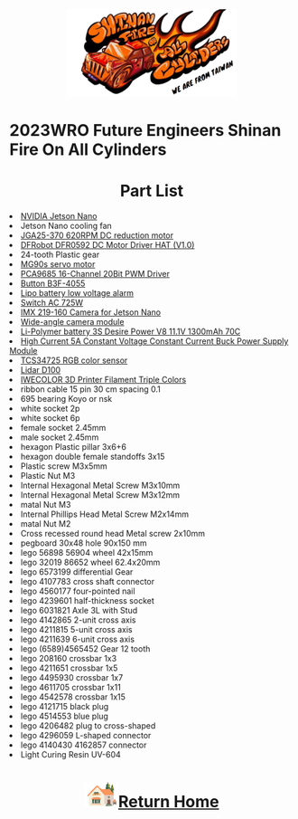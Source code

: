 <div align="center"><img src="../../other/img/logo.png" width="300" alt=" logo"></div>

2023WRO Future Engineers Shinan Fire On All Cylinders  
=====
# <div align="center">Part List </div>
<li><a href="https://developer.nvidia.com/embedded/jetson-nano-developer-kit">NVIDIA Jetson Nano</a></li>
<li>Jetson Nano cooling fan<br></li>
<li><a href="https://abra-electronics.com/electromechanical/motors/gear-motors/metal-gearmotors/jga25-370-series/jga25-370-24v-620rpm-jga25-370-geared-dc-motor-for-diy-projects-and-car-kits-24vdc.html">JGA25-370 620RPM DC reduction motor</a></li>  
<li><a href="https://www.mouser.tw/new/dfrobot/dfrobot-dc-motor-driver-hat/">DFRobot DFR0592 DC Motor Driver HAT (V1.0)</a></li>  
<li>24-tooth Plastic gear<br></li>
<li><a href="https://www.amazon.com/-/zh_TW/dp/B0BFQLNDPM">MG90s servo motor</a></li>  
<li><a href="https://www.az-delivery.de/en/products/pca9685-servotreiber">PCA9685 16-Channel 20Bit PWM Driver</a></li>  
<li><a href="https://www.amazon.ae/XLX-B3f-4055-Momentary-Tactile-Button/dp/B07NWDHH41">Button B3F-4055</a></li>  
<li><a href="https://www.amazon.in/Invento-Battery-Voltage-Indicator-Checker/dp/B072V44Q5Z">Lipo battery low voltage alarm</a></li>  
<li><a href="https://shopee.tw/%E6%90%96%E9%A0%AD%E9%96%8B%E9%97%9C-3A-250VAC-6A-125VAC-MTS-1%E9%80%A3%E5%8B%95%E9%96%8B%E9%97%9C-B5031-%E5%A4%A7%E6%B4%8B%E5%9C%8B%E9%9A%9B%E9%9B%BB%E5%AD%90-i.26482219.490434892">Switch AC 725W</a></li>    
<li><a href="https://www.waveshare.com/imx219-160-camera.htm">IMX 219-160 Camera for Jetson Nano</a></li>
<li><a href="https://www.makerfocus.com/products/raspberry-pi-camera-board-v2-wide-angle-supporting-video-record">Wide-angle camera module</a></li>  
<li><a href="https://shopee.tw/product/17393576/2036942264?gclid=Cj0KCQjw6KunBhDxARIsAKFUGs9xoiZB_LrSF3X4XfnN1sxM-tjzbX4T2Sw9XD0c0Rfc_tkPkczAbBcaApCXEALw_wcB">Li-Polymer battery 3S Desire Power V8 11.1V 1300mAh 70C</a></li>
<li><a href="https://www.amazon.com/NOYITO-DC-DC-Power-Supply-Module/dp/B07G456MS8">High Current 5A Constant Voltage Constant Current Buck Power Supply Module</a></li>  
<li><a href="https://www.amazon.com/-/zh_TW/TCS34725/dp/B0BBLXXJ4Q">TCS34725 RGB color sensor</a></li>
<li><a href="https://www.robotshop.com/products/ldrobot-d100-lidar-kit">Lidar D100</a></li>  
<li><a href="https://www.amazon.com/-/zh_TW/IWECOLOR-%E5%8D%B0%E8%A1%A8%E6%A9%9F%E7%B7%9A%E6%9D%90%E4%B8%89%E8%89%B2-%E7%B7%9A%E8%BB%B8%E7%B4%85%E8%89%B2-%E7%B6%A0%E8%89%B2%E4%B8%89%E8%89%B2-%E5%88%97%E5%8D%B0%E7%B7%9A%E6%9D%90%E7%B5%84/dp/B0B93PNJZG?language=en_US">IWECOLOR 3D Printer Filament Triple Colors</a></li>
<li>ribbon cable 15 pin 30 cm spacing 0.1<br></sli>
<li>695 bearing Koyo or nsk<br></li>
<li>white socket 2p<br></li>
<li>white socket 6p<br></li>
<li>female socket 2.45mm<br></li>
<li>male socket 2.45mm<br></li>
<li>hexagon Plastic pillar 3x6+6<br></li>
<li>hexagon double female standoffs 3x15<br></li>
<li>Plastic screw M3x5mm<br></li>
<li>Plastic Nut M3<br></li>
<li>Internal Hexagonal Metal Screw M3x10mm<br></li>
<li>Internal Hexagonal Metal Screw M3x12mm<br></li>
<li>matal Nut M3<br></li>
<li>Internal Phillips Head Metal Screw M2x14mm<br></li>
<li>matal Nut M2<br></li>
<li>Cross recessed round head Metal screw 2x10mm<br></li>
<li>pegboard 30x48 hole 90x150 mm<br></li>
<li>lego 56898 56904 wheel 42x15mm<br></li>
<li>lego 32019 86652 wheel 62.4x20mm<br></li>
<li>lego 6573199 differential Gear<br></li>
<li>lego 4107783 cross shaft connector <br></li>
<li>lego 4560177 four-pointed nail<br></li>
<li>lego 4239601 half-thickness socket<br></li>
<li>lego 6031821 Axle 3L with Stud<br></li>
<li>lego 4142865 2-unit cross axis<br></li>
<li>lego 4211815 5-unit cross axis<br></li>
<li>lego 4211639 6-unit cross axis<br></li>
<li>lego (6589)4565452 Gear 12 tooth<br></li>
<li>lego 208160 crossbar 1x3 <br></li>
<li>lego 4211651 crossbar 1x5<br></li>
<li>lego 4495930 crossbar 1x7<br></li>
<li>lego 4611705 crossbar 1x11<br></li>
<li>lego 4542578 crossbar 1x15<br></li>
<li>lego 4121715 black plug<br></li>
<li>lego 4514553 blue plug<br></li>
<li>lego 4206482 plug to cross-shaped<br></li>
<li>lego 4296059 L-shaped connector<br></li>
<li>lego 4140430 4162857 connector <br></li>
<li>Light Curing Resin UV-604<br></li>

# <div align="center">![HOME](../../other/img/Home.png)[Return Home](../../)</div>  
